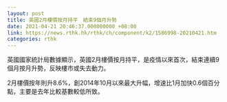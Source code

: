 ```yaml
---
layout: post
title: 英國2月樓價按月持平　結束9個月升勢
date: 2021-04-21 20:46:37.000000000 +08:00
link: https://news.rthk.hk/rthk/ch/component/k2/1586998-20210421.htm
categories: rthk
---
```


英國國家統計局數據顯示，英國2月樓價按月持平，是疫情以來首次，結束連續9個月按月升勢，反映樓市或失去動力。

2月樓價按年則升8.6%，創2014年10月以來最大升幅，增速比1月加快0.6個百分點，主要是去年比較基數較低所致。
